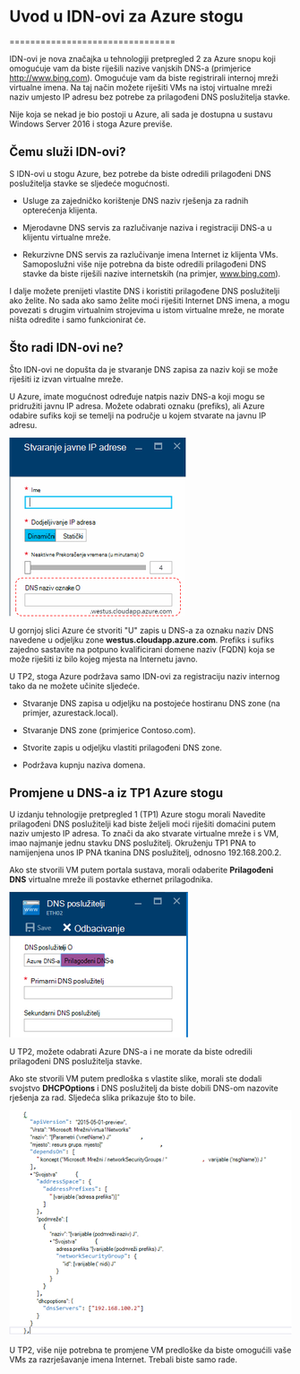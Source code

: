 <properties
    pageTitle="Osnove DNS-a u stogu Azure TP2 | Microsoft Azure"
    description="Objašnjenje novi DNS značajkama i mogućnostima u TP2 snop Azure"
    services="azure-stack"
    documentationCenter=""
    authors="ScottNapolitan"
    manager="darmour"
    editor=""/>

<tags
    ms.service="azure-stack"
    ms.workload="na"
    ms.tgt_pltfrm="na"
    ms.devlang="na"
    ms.topic="get-started-article"
    ms.date="09/26/2016"
    ms.author="scottnap"/>

# <a name="introducing-idns-for-azure-stack"></a>Uvod u IDN-ovi za Azure stogu
================================

IDN-ovi je nova značajka u tehnologiji pretpregled 2 za Azure snopu koji omogućuje vam da biste riješili nazive vanjskih DNS-a (primjerice http://www.bing.com).
Omogućuje vam da biste registrirali internoj mreži virtualne imena. Na taj način možete riješiti VMs na istoj virtualne mreži naziv umjesto IP adresu bez potrebe za prilagođeni DNS poslužitelja stavke.

Nije koja se nekad je bio postoji u Azure, ali sada je dostupna u sustavu Windows Server 2016 i stoga Azure previše.

<a name="what-does-idns-do"></a>Čemu služi IDN-ovi?
------------------

S IDN-ovi u stogu Azure, bez potrebe da biste odredili prilagođeni DNS poslužitelja stavke se sljedeće mogućnosti.

-   Usluge za zajedničko korištenje DNS naziv rješenja za radnih opterećenja klijenta.

-   Mjerodavne DNS servis za razlučivanje naziva i registraciji DNS-a u klijentu virtualne mreže.

-   Rekurzivne DNS servis za razlučivanje imena Internet iz klijenta VMs. Samoposlužni više nije potrebna da biste odredili prilagođeni DNS stavke da biste riješili nazive internetskih (na primjer, www.bing.com).

I dalje možete prenijeti vlastite DNS i koristiti prilagođene DNS poslužitelji ako želite. No sada ako samo želite moći riješiti Internet DNS imena, a mogu povezati s drugim virtualnim strojevima u istom virtualne mreže, ne morate ništa odredite i samo funkcionirat će.

<a name="what-does-idns-not-do"></a>Što radi IDN-ovi ne?
---------------------

Što IDN-ovi ne dopušta da je stvaranje DNS zapisa za naziv koji se može riješiti iz izvan virtualne mreže.

U Azure, imate mogućnost određuje natpis naziv DNS-a koji mogu se pridružiti javnu IP adresa. Možete odabrati oznaku (prefiks), ali Azure odabire sufiks koji se temelji na područje u kojem stvarate na javnu IP adresu.

![Snimka zaslona DNS naziv oznake](media/azure-stack-understanding-dns-in-tp2/image3.png)

U gornjoj slici Azure će stvoriti "U" zapis u DNS-a za oznaku naziv DNS navedene u odjeljku zone **westus.cloudapp.azure.com**. Prefiks i sufiks zajedno sastavite na potpuno kvalificirani domene naziv (FQDN) koja se može riješiti iz bilo kojeg mjesta na Internetu javno.

U TP2, stoga Azure podržava samo IDN-ovi za registraciju naziv internog tako da ne možete učinite sljedeće.

-   Stvaranje DNS zapisa u odjeljku na postojeće hostiranu DNS zone (na primjer, azurestack.local).

-   Stvaranje DNS zone (primjerice Contoso.com).

-   Stvorite zapis u odjeljku vlastiti prilagođeni DNS zone.

-   Podržava kupnju naziva domena.


<a name="changes-in-dns-from-azure-stack-tp1"></a>Promjene u DNS-a iz TP1 Azure stogu
-----------------------------------

U izdanju tehnologije pretpregled 1 (TP1) Azure stogu morali Navedite prilagođeni DNS poslužitelji kad biste željeli moći riješiti domaćini putem naziv umjesto IP adresa. To znači da ako stvarate virtualne mreže i s VM, imao najmanje jednu stavku DNS poslužitelj. Okruženju TP1 PNA to namijenjena unos IP PNA tkanina DNS poslužitelj, odnosno 192.168.200.2.

Ako ste stvorili VM putem portala sustava, morali odaberite **Prilagođeni DNS** virtualne mreže ili postavke ethernet prilagodnika.

![Snimka zaslona određivanje prilagođenih DNS poslužitelj](media/azure-stack-understanding-dns-in-tp2/image1.png)

U TP2, možete odabrati Azure DNS-a i ne morate da biste odredili prilagođeni DNS poslužitelja stavke.

Ako ste stvorili VM putem predloška s vlastite slike, morali ste dodali svojstvo **DHCPOptions** i DNS poslužitelj da biste dobili DNS-om nazovite rješenja za rad. Sljedeća slika prikazuje što to bile.

![Snimka zaslona DHCPOptions svojstvo](media/azure-stack-understanding-dns-in-tp2/image2.png)

U TP2, više nije potrebna te promjene VM predloške da biste omogućili vaše VMs za razrješavanje imena Internet. Trebali biste samo rade.